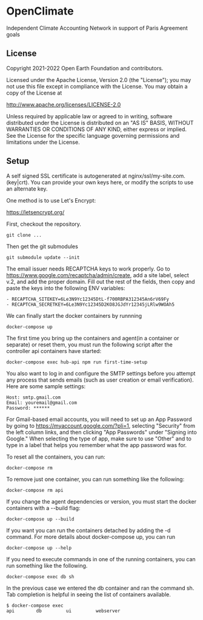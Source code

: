# OpenClimate

Independent Climate Accounting Network in support of Paris Agreement goals

## License


Copyright 2021-2022 Open Earth Foundation and contributors.

Licensed under the Apache License, Version 2.0 (the "License");
you may not use this file except in compliance with the License.
You may obtain a copy of the License at

http://www.apache.org/licenses/LICENSE-2.0

Unless required by applicable law or agreed to in writing, software
distributed under the License is distributed on an "AS IS" BASIS,
WITHOUT WARRANTIES OR CONDITIONS OF ANY KIND, either express or implied.
See the License for the specific language governing permissions and
limitations under the License.

## Setup

A self signed SSL certificate is autogenerated at nginx/ssl/my-site.com.(key|crt). You can provide your own keys here, or modify the scripts to use an alternate key.

One method is to use Let's Encrypt:

https://letsencrypt.org/


First, checkout the repository.

    git clone ...

Then get the git submodules

    git submodule update --init

The email issuer needs RECAPTCHA keys to work properly. Go to https://www.google.com/recaptcha/admin/create, add a site label, select v.2, and add the proper domain. Fill out the rest of the fields, then copy and paste the keys into the following ENV variables:

    - RECAPTCHA_SITEKEY=6Le3N9Yc12345DtL-f700RBPA312345An6rV69Fy
    - RECAPTCHA_SECRETKEY=6Le3N9Yc12345D2KO8JGJdYr12345jLRlw9WOAh5

We can finally start the docker containers by runnning

    docker-compose up

The first time you bring up the containers and agent(in a container or separate) or reset them, you must run the following script after the controller api containers have started:

    docker-compose exec hub-api npm run first-time-setup

You also want to log in and configure the SMTP settings before you attempt any process that sends emails (such as user creation or email verification). Here are some sample settings:

    Host: smtp.gmail.com
    Email: youremail@gmail.com
    Password: ******

For Gmail-based email accounts, you will need to set up an App Password by going to https://myaccount.google.com/?pli=1, selecting "Security" from the left column links, and then clicking "App Passwords" under "Signing into Google." When selecting the type of app, make sure to use "Other" and to type in a label that helps you remember what the app password was for.

To reset all the containers, you can run:

    docker-compose rm

To remove just one container, you can run something like the following:

    docker-compose rm api

If you change the agent dependencies or version, you must start the docker containers with a --build flag:

    docker-compose up --build

If you want you can run the containers detached by adding the -d command. For more details about docker-compose up, you can run

    docker-compose up --help

If you need to execute commands in one of the running containers, you can run something like the following.

    docker-compose exec db sh

In the previous case we entered the db container and ran the command sh. Tab completion is helpful in seeing the list of containers available.

    $ docker-compose exec
    api        db         ui         webserver
